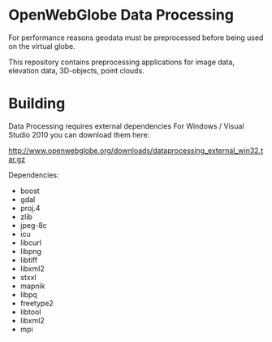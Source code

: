 OpenWebGlobe Data Processing
============================

For performance reasons geodata must be preprocessed before being used on the virtual globe.

This repository contains preprocessing applications for image data, elevation data, 3D-objects, point clouds.


Building
========

Data Processing requires external dependencies
For Windows / Visual Studio 2010 you can download them here:

http://www.openwebglobe.org/downloads/dataprocessing_external_win32.tar.gz

Dependencies:

* boost
* gdal
* proj.4
* zlib
* jpeg-8c
* icu
* libcurl
* libpng
* libtiff
* libxml2
* stxxl
* mapnik
* libpq
* freetype2
* libtool
* libxml2
* mpi

